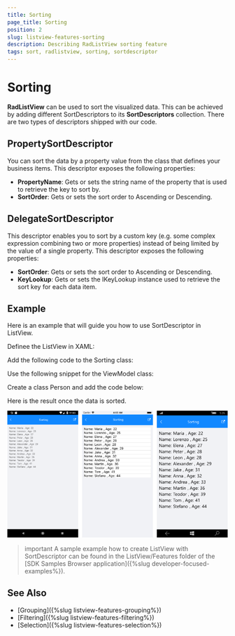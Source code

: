 ```yaml
---
title: Sorting
page_title: Sorting
position: 2
slug: listview-features-sorting
description: Describing RadListView sorting feature
tags: sort, radlistview, sorting, sortdescriptor
---
```


# Sorting

**RadListView** can be used to sort the visualized data. This can be achieved by adding different SortDescriptors to its **SortDescriptors** collection. There are two types of descriptors shipped with our code.

## PropertySortDescriptor 

You can sort the data by a property value from the class that defines your business items. This descriptor exposes the following properties:

- **PropertyName**: Gets or sets the string name of the property that is used to retrieve the key to sort by.
- **SortOrder**: Gets or sets the sort order to Ascending or Descending.

## DelegateSortDescriptor 

This descriptor enables you to sort by a custom key (e.g. some complex expression combining two or more properties) instead of being limited by the value of a single property. This descriptor exposes the following properties:

- **SortOrder**: Gets or sets the sort order to Ascending or Descending.
- **KeyLookup**: Gets or sets the IKeyLookup instance used to retrieve the sort key for each data item.

## Example

Here is an example that will guide you how to use SortDescriptor in ListView.

Definee the ListView in XAML:

<snippet id='listview-features-sorting-xaml'/>

Add the following code to the Sorting class:

<snippet id='listview-features-sorting-agesort'/>

Use the following snippet for the ViewModel class: 

<snippet id='listview-features-sorting-viewmodel'/>

Create a class Person and add the code below:

<snippet id='listview-features-sorting-data-class'/>

Here is the result once the data is sorted.

![Sorting](images/listview-features-sorting.png "Sorting")

>important A sample example how to create ListView with SortDescriptor can be found in the ListView/Features folder of the [SDK Samples Browser application]({%slug developer-focused-examples%}).

## See Also

- [Grouping]({%slug listview-features-grouping%})
- [Filtering]({%slug listview-features-filtering%})
- [Selection]({%slug listview-features-selection%})
